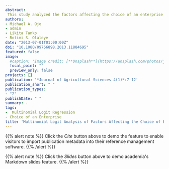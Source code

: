 ```yaml
---
abstract:
 This study analyzed the factors affecting the choice of an enterprise among small holder yam and cassava farmers in Niger State, Nigeria. Data used for the study were obtained from primary source using a multi-stage sampling technique. Structured questionnaire was administered to 150 randomly selected yam and cassava farmers to elicit relevant information from respondents in the study area. Multinomial logit regression model was used to estimate factors influencing the choice of enterprise among small holder yam and cassava farmers in the study area. The findings revealed that most (65.33%) of the farmers chose sole yam enterprise while 4.67% and 30.0% of the farmers chose sole cassava enterprise and yam and cassava as mixed enterprise respectively. The study further revealed the mean of 1.83 tons of combined yam and cassava output of per annum and an average farm size of 2.84ha per farmer, an indication that the study covered small holderfamily managed farm units. The farmers were relatively young and with basic formal education. The multinomial logit regression model showed that income, farm size and output from the chosen enterprise had positive and significant effect on farmer's choice of an enterprise. This implies that the probability of choosing yam or cassava enterprise increased with income earned from the enterprise, farm size and output from chosen enterprise. The partial elasticiticies of income and output for cassava and combined enterprises were elastic, while all other factors across the groups as classified were inelastic. The study therefore recommended that extension agents should create more awareness on different types, methods and techniques available for yam and cassava cultivation to further improve their adoption. Also, training and farm advisory services on improved management practices to boost yam and cassava production should be given to the farmers.
authors:
- Michael A. Ojo
- admin
- Likita Tanko
- Rotimi S. Olaleye
date: "2013-07-01T01:00:00Z"
doi: "10.1080/09766898.2013.11884695"
featured: false
image:
  #caption: 'Image credit: [**Unsplash**](https://unsplash.com/photos/jdD8gXaTZsc)'
  focal_point: ""
  preview_only: false
projects: []
publication: '*Journal of Agricultural Sciences 4(1)*:7-12'
publication_short: " "
publication_types:
- "2"
publishDate: " "
summary: .
tags:
-  Multinomial Logit Regression
- Choice of an Enterprise
title: 'Multinomial Logit Analysis of Factors Affecting the Choice of Enterprise among Small Holder Yam and Cassava Farmers in Niger State, Nigeria'
---
```

{{% alert note %}}
Click the *Cite* button above to demo the feature to enable visitors to import publication metadata into their reference management software.
{{% /alert %}}

{{% alert note %}}
Click the *Slides* button above to demo academia's Markdown slides feature.
{{% /alert %}}
